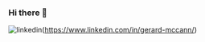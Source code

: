 ### Hi there 👋
![linkedin](https://img.shields.io/badge/LinkedIn-000000?style=for-the-badge&logo=LinkedIn&logoColor=white)(https://www.linkedin.com/in/gerard-mccann/)
<!--
**GMcC-94/GMcC-94** is a ✨ _special_ ✨ repository because its `README.md` (this file) appears on your GitHub profile.

- 🌱 I’m currently learning GO and Java to further my development skills.
- 👯 I’m looking to collaborate on ...
- 🤔 I’m looking for help with ...
- 💬 Ask me about ...
- 📫 How to reach me: 
![linkedin](https://img.shields.io/badge/LinkedIn-000000?style=for-the-badge&logo=LinkedIn&logoColor=white)]
[!(https://img.shields.io/badge/LinkedIn-0077B5?style=for-the-badge&logo=linkedin&logoColor=white)](https://www.linkedin.com/in/gerard-mccann/)
- 😄 Pronouns: ...
- ⚡ Fun fact: ...
-->
